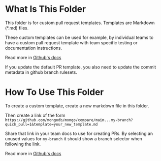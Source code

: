 # What Is This Folder

This folder is for custom pull request templates. Templates are Markdown (\*.md) files.

These custom templates can be used for example, by individual teams to have a custom pull request template with team specific testing or documentation instructions.

Read more in [Github's docs](https://docs.github.com/en/communities/using-templates-to-encourage-useful-issues-and-pull-requests/creating-a-pull-request-template-for-your-repository)

If you update the default PR template, you also need to update the commit metadata in github branch rulesets.

# How To Use This Folder

To create a custom template, create a new markdown file in this folder.

Then create a link of the form `https://github.com/mongodb/mongo/compare/main...my-branch?quick_pull=1&template=your_new_template.md`

Share that link in your team docs to use for creating PRs. By selecting an unused values for `my-branch` it should show a branch selector when following the link.

Read more in [Github's docs](https://docs.github.com/en/pull-requests/collaborating-with-pull-requests/proposing-changes-to-your-work-with-pull-requests/using-query-parameters-to-create-a-pull-request)
